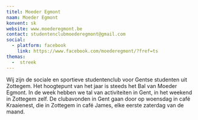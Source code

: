 ```yaml
---
titel: Moeder Egmont
naam: Moeder Egmont
konvent: sk
website: www.moederegmont.be
contact: studentenclubmoederegmont@gmail.com
social: 
  - platform: facebook
    link: https://www.facebook.com/moederegmont/?fref=ts
themas:
  -  streek
---
```

Wij zijn de sociale en sportieve studentenclub voor Gentse studenten uit Zottegem. Het hoogtepunt van het jaar is steeds het Bal van Moeder Egmont. In de week hebben we tal van activiteiten in Gent, in het weekend in Zottegem zelf. De clubavonden in Gent gaan door op woensdag in café Kraaienest, die in Zottegem in café James, elke eerste zaterdag van de maand.
